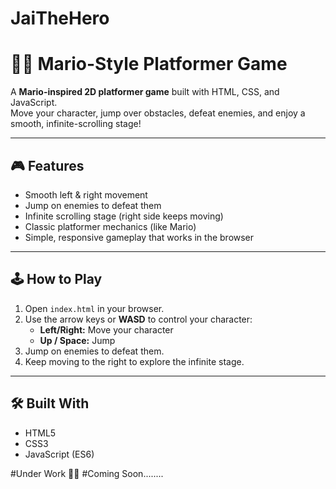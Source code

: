 # JaiTheHero
# 🏃‍♂️ Mario-Style Platformer Game

A **Mario-inspired 2D platformer game** built with HTML, CSS, and JavaScript.  
Move your character, jump over obstacles, defeat enemies, and enjoy a smooth, infinite-scrolling stage!

---

## 🎮 Features

- Smooth left & right movement
- Jump on enemies to defeat them
- Infinite scrolling stage (right side keeps moving)
- Classic platformer mechanics (like Mario)
- Simple, responsive gameplay that works in the browser

---

## 🕹️ How to Play

1. Open `index.html` in your browser.
2. Use the arrow keys or **WASD** to control your character:
   - **Left/Right:** Move your character
   - **Up / Space:** Jump
3. Jump on enemies to defeat them.
4. Keep moving to the right to explore the infinite stage.

---

## 🛠️ Built With

- HTML5
- CSS3
- JavaScript (ES6)

#Under Work 👨‍🔧
#Coming Soon........
